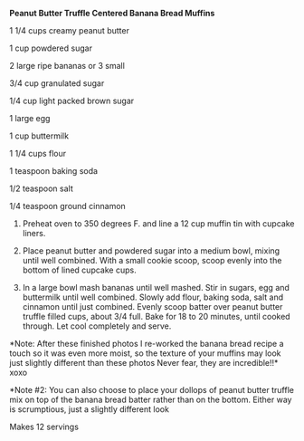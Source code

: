 **Peanut Butter Truffle Centered Banana Bread Muffins**

1 1/4 cups creamy peanut butter

1 cup powdered sugar

2 large ripe bananas or 3 small

3/4 cup granulated sugar

1/4 cup light packed brown sugar

1 large egg

1 cup buttermilk

1 1/4 cups flour

1 teaspoon baking soda

1/2 teaspoon salt

1/4 teaspoon ground cinnamon

1. Preheat oven to 350 degrees F. and line a 12 cup muffin tin with cupcake liners.

2. Place peanut butter and powdered sugar into a medium bowl, mixing until well combined. With a small cookie scoop, scoop evenly into the bottom of lined cupcake cups.

3. In a large bowl mash bananas until well mashed. Stir in sugars, egg and buttermilk until well combined. Slowly add flour, baking soda, salt and cinnamon until just combined. Evenly scoop batter over peanut butter truffle filled cups, about 3/4 full. Bake for 18 to 20 minutes, until cooked through. Let cool completely and serve.

\*Note:  After these finished photos I re-worked the banana bread recipe a touch so it was even more moist, so the texture of your muffins may look just slightly different than these photos   Never fear, they are incredible!!\* xoxo

\*Note #2:  You can also choose to place your dollops of peanut butter truffle mix on top of the banana bread batter rather than on the bottom.  Either way is scrumptious, just a slightly different look

Makes 12 servings